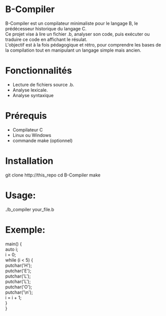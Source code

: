 # B-Compiler

B-Compiler est un compilateur minimaliste pour le langage B, le prédécesseur historique du langage C.  
Ce projet vise à lire un fichier .b, analyser son code, puis exécuter ou traduire ce code en affichant le résulat.  
L'objectif est à la fois pédagogique et rétro, pour comprendre les bases de la compilation tout en manipulant un langage simple mais ancien.  

# Fonctionnalités
- Lecture de fichiers source .b.
- Analyse lexicale.
- Analyse syntaxique

# Prérequis
- Compilateur C
- Linux ou Windows
- commande make (optionnel)

# Installation
git clone http://this_repo
cd B-Compiler
make

# Usage:
./b_compiler your_file.b

# Exemple:

main()
{  
  auto i;  
  i = 0;  
  while (i < 5) {  
    putchar('H');  
    putchar('E');  
    putchar('L');  
    putchar('L');  
    putchar('O');  
    putchar('\\n');  
    i = i + 1;  
  }  
}
